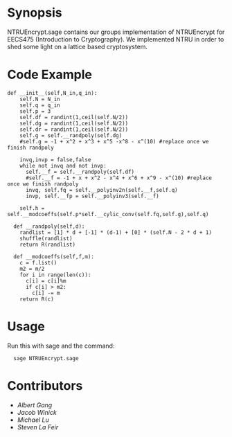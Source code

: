 **Synopsis**
==========================
NTRUEncrypt.sage contains our groups implementation of NTRUEncrypt for EECS475 (Introduction to Cryptography). We implemented NTRU in order to shed some light on a lattice based cryptosystem.

**Code Example**
==========================

    def __init__(self,N_in,q_in):
        self.N = N_in
        self.q = q_in
        self.p = 3
        self.df = randint(1,ceil(self.N/2))
        self.dg = randint(1,ceil(self.N/2))
        self.dr = randint(1,ceil(self.N/2))
        self.g = self.__randpoly(self.dg)
        #self.g = -1 + x^2 + x^3 + x^5 -x^8 - x^(10) #replace once we finish randpoly

        invq,invp = false,false
        while not invq and not invp:
          self.__f = self.__randpoly(self.df)
          #self.__f = -1 + x + x^2 - x^4 + x^6 + x^9 - x^(10) #replace once we finish randpoly
          invq, self.fq = self.__polyinv2n(self.__f,self.q)
          invp, self.__fp = self.__polyinv3(self.__f)

        self.h = self.__modcoeffs(self.p*self.__cylic_conv(self.fq,self.g),self.q)

      def __randpoly(self,d):
        randlist = [1] * d + [-1] * (d-1) + [0] * (self.N - 2 * d + 1)
        shuffle(randlist)
        return R(randlist)

      def __modcoeffs(self,f,m):
        c = f.list()
        m2 = m/2
        for i in range(len(c)):
          c[i] = c[i]%m
          if c[i] > m2:
            c[i] -= m
        return R(c) 
**Usage**
==========================
Run this with sage and the command:
```
  sage NTRUEncrypt.sage
```

**Contributors**
==========================
- *Albert Gang*
- *Jacob Winick*
- *Michael Lu*
- *Steven La Feir*
